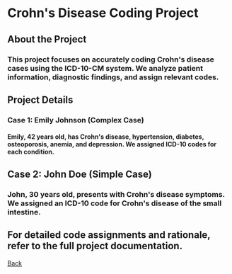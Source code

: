 # Crohn's Disease Coding Project

## About the Project
### This project focuses on accurately coding Crohn's disease cases using the ICD-10-CM system. We analyze patient information, diagnostic findings, and assign relevant codes.

## Project Details
### Case 1: Emily Johnson (Complex Case)
#### Emily, 42 years old, has Crohn's disease, hypertension, diabetes, osteoporosis, anemia, and depression. We assigned ICD-10 codes for each condition.

## Case 2: John Doe (Simple Case)
### John, 30 years old, presents with Crohn's disease symptoms. We assigned an ICD-10 code for Crohn's disease of the small intestine.

## For detailed code assignments and rationale, refer to the full project documentation.
[Back](index.md)

